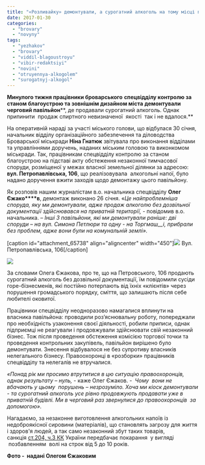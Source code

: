 ```yaml
---
title: "«Розливайку» демонтували, а сурогатний алкоголь на тому місці продавати продовжують"
date: 2017-01-30
categories: 
  - "brovary"
  - "novyny"
tags: 
  - "yezhakov"
  - "brovary"
  - "viddil-blagoustroyu"
  - "vibir-redaktsiyi"
  - "novini"
  - "otruyennya-alkogolem"
  - "surogatnyj-alkogol"
---
```


**Минулого тижня працівники броварського** **спецвідділу контролю за станом благоустрою та зовнішнім дизайном міста** **демонтували черговий павільйон****, де продавали сурогатний алкоголь. Однак припинити  продаж спиртного невизначеної  якості  так і не вдалося.**

На оперативній нараді за участі міського голови, що відбулася 30 січня, начальник відділу організаційного забезпечення та діловодства Броварської міськради **Ніна Гнатюк** звітувала про виконання відділами та управліннями доручень, наданих міським головою та виконкомом міськради. Так, працівникам спецвідділу контролю за станом благоустрою на підставі акту обстеження незаконної тимчасової споруди, розміщеної у межах власної земельної ділянки за адресою: **вул. Петропавлівська, 106**, що реалізовувала  алкогольні напої, було надано доручення вжити заходів щодо демонтажу цього павільйону.

Як розповів нашим журналістам в.о. начальника спецвідділу **Олег Єжако****в**, демонтаж виконано 26 січня. «_Це найпроблемніша споруда, яку ми демонтували, адже продаж алкоголю без дозвільної документації здійснювався на приватній території,_ \- повідомив в.о. начальника. – _Інші 3 павільйони, які ми демонтували раніше: дві споруди – на вул._ _Симона Петлюри_ _та одну -_ _на Торгмаш__і, прибрали без проблем, адже вони були на комунальній землі»._

\[caption id="attachment\_65738" align="aligncenter" width="450"\][![](https://mpz.brovary.org/wp-content/uploads/2017/01/2-3.jpg)](https://mpz.brovary.org/wp-content/uploads/2017/01/2-3.jpg) Вул. Петропавлівська, 106\[/caption\]

[![](https://mpz.brovary.org/wp-content/uploads/2017/01/1-6.jpg)](https://mpz.brovary.org/wp-content/uploads/2017/01/1-6.jpg)

За словами Олега Єжакова, про те, що на Петровського, 106 продають сурогатний алкоголь без дозвільної документації, їм повідомили сусіди горе-бізнесменів, які постійно потерпають від їхніх «клієнтів» через порушення громадського порядку, сміття, що залишають після себе любителі оковитої.

Працівники спецвідділу неодноразово намагалися вплинути на власника павільйона: проводили роз’яснювальну роботу, попереджали про необхідність узаконення своєї діяльності, робили приписи, однак підприємці не реагували і продовжували здійснювати свій незаконний бізнес. Тож після проведення обстеження комісією торгової точки та проведення контрольних закупівель, павільйон вирішено було демонтувати. Знесення відбувалося не без супротиву власників нелегального бізнесу. Правоохоронці в «розборки» працівників спецвідділу та нелегалів не втручалися.

_«Понад рік ми просимо втрутитися в цю ситуацію правоохоронців, однак результату – нуль,_ - каже Олег Єжаков. _\-  Чому  вони не вбачають у цьому  порушень – незрозуміло. Хоча ми кіоск демонтували - та сурогатний алкоголь усе рівно продовжують продавати уже в приватній будівлі. Ми в черговий раз звернулися до правоохоронців  за допомогою»._

Нагадаємо, за незаконне виготовлення алкогольних напоїв із недоброякісної сировини (матеріалів), що становлять загрозу для життя і здоров'я людей, а так само незаконний збут таких товарів, санкція [ст.204, ч.3 КК](http://yurist-online.com/ukr/uslugi/yuristam/kodeks/024/201.php) України передбачає покарання  у вигляді  позбавленням  волі на строк від 5 до 10 років.

**Фото -  надані Олегом Єжаковим**
